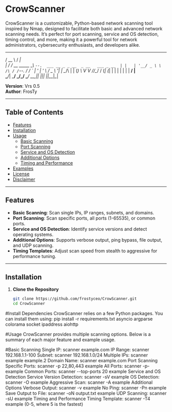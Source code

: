 # CrowScanner
CrowScanner is a customizable, Python-based network scanning tool inspired by Nmap, designed to facilitate both basic and advanced network scanning needs. It’s perfect for port scanning, service and OS detection, timing control, and more, making it a powerful tool for network administrators, cybersecurity enthusiasts, and developers alike.





 _____                   _____                                 
/  __ \                 /  ___|                                
| /  \/_ __ _____      _\ `--.  ___ __ _ _ __  _ __   ___ _ __ 
| |   | '__/ _ \ \ /\ / /`--. \/ __/ _` | '_ \| '_ \ / _ \ '__|
| \__/\ | | (_) \ V  V //\__/ / (_| (_| | | | | | | |  __/ |   
 \____/_|  \___/ \_/\_/ \____/ \___\__,_|_| |_|_| |_|\___|_|   
                                                               
                                                               



**Version**: Vrs 0.5  
**Author**: FrosTy

---

## Table of Contents
- [Features](#features)
- [Installation](#installation)
- [Usage](#usage)
  - [Basic Scanning](#basic-scanning)
  - [Port Scanning](#port-scanning)
  - [Service and OS Detection](#service-and-os-detection)
  - [Additional Options](#additional-options)
  - [Timing and Performance](#timing-and-performance)
- [Examples](#examples)
- [License](#license)
- [Disclaimer](#disclaimer)

---

## Features

- **Basic Scanning**: Scan single IPs, IP ranges, subnets, and domains.
- **Port Scanning**: Scan specific ports, all ports (1-65535), or common ports.
- **Service and OS Detection**: Identify service versions and detect operating systems.
- **Additional Options**: Supports verbose output, ping bypass, file output, and UDP scanning.
- **Timing Templates**: Adjust scan speed from stealth to aggressive for performance tuning.

---

## Installation

1. **Clone the Repository**
   ```bash
   git clone https://github.com/frostyceo/CrowScanner.git
   cd CrowScanner


#Install Dependencies CrowScanner relies on a few Python packages. You can install them using:
pip install -r requirements.txt
asyncio
argparse
colorama
socket
ipaddress
aiohttp



#Usage
CrowScanner provides multiple scanning options. Below is a summary of each major feature and example usage.

#Basic Scanning
Single IP: scanner example.com
IP Range: scanner 192.168.1.1-100
Subnet: scanner 192.168.1.0/24
Multiple IPs: scanner example example.2
Domain Name: scanner example.com
Port Scanning
Specific Ports: scanner -p 22,80,443 example
All Ports: scanner -p- example
Common Ports: scanner --top-ports 20 example
Service and OS Detection
Service Version Detection: scanner -sV example
OS Detection: scanner -O example
Aggressive Scan: scanner -A example
Additional Options
Verbose Output: scanner -v example
No Ping: scanner -Pn example
Save Output to File: scanner -oN output.txt example
UDP Scanning: scanner -sU example
Timing and Performance
Timing Template: scanner -T4 example (0-5, where 5 is the fastest)
